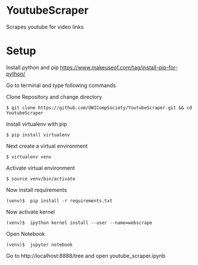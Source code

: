 # YoutubeScraper

Scrapes youtube for video links


# Setup

Install python and pip https://www.makeuseof.com/tag/install-pip-for-python/

Go to terminal and type following commands

Clone Repository and change directory
```
$ git clone https://github.com/UWICompSociety/YoutubeScraper.git && cd YoutubeScraper
```

Install virtualenv with pip
```
$ pip install virtualenv
```

Next create a virtual environment

```
$ virtualenv venv
```

Activate virtual environment

```
$ source venv/bin/activate
```
Now install requirements

```
(venv)$  pip install -r requirements.txt
```

Now activate kernel

```
(venv)$  ipython kernel install --user --name=webscrape
```

Open Notebook

```
(venv)$  jupyter notebook
```

Go to http://localhost:8888/tree and open youtube_scraper.ipynb
